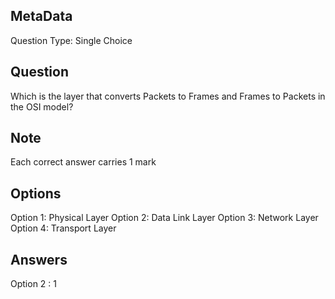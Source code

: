 ## MetaData
Question Type: Single Choice

## Question
Which is the layer that converts Packets to Frames and Frames to Packets in the OSI model?

## Note
Each correct answer carries 1 mark

## Options
Option 1: Physical Layer
Option 2: Data Link Layer
Option 3: Network Layer
Option 4: Transport Layer

## Answers
Option 2 : 1
